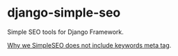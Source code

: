 django-simple-seo
=================

Simple SEO tools for Django Framework.

[Why we SimpleSEO does not include keywords meta tag](http://googlewebmastercentral.blogspot.in/2009/09/google-does-not-use-keywords-meta-tag.html).